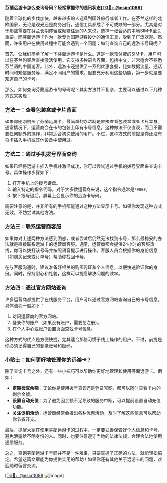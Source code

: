 **芬蘭远游卡怎么查询号码？轻松掌握你的通讯状态[[TG💪+ @esim1088](https://t.me/s/esim1088)]**

随着全球化的步伐加快，越来越多的人选择到国外旅行或者工作。在芬兰这样的北欧国家，无论是观光还是商务出行，通信工具都成了不可或缺的一部分。尤其是对于那些需要在芬兰长期停留或频繁往返的人来说，选择一张合适的本地SIM卡至关重要。而芬蘭远游卡作为一款专为国际游客设计的通信工具，受到了广泛欢迎。然而，许多用户在使用过程中可能会遇到一个问题：如何查询自己的远游卡号码呢？

首先，让我们简单了解一下芬蘭远游卡是什么。这是一款预付费的SIM卡，用户可以在芬兰购买后直接激活使用。它支持多种语言界面，包括中文，非常适合不熟悉芬兰语的中国游客。此外，远游卡还提供了一系列优惠套餐，比如数据流量、通话时间和短信服务等，满足不同用户的需求。但要充分利用这些功能，第一步就是要知道自己的卡号。

那么，如何查询芬蘭远游卡的号码呢？其实方法并不复杂，主要可以通过以下几种方式来实现：

### 方法一：查看包装盒或卡片背面
如果你刚刚购买了芬蘭远游卡，最简单的办法就是直接查看包装盒或者卡片本身。通常情况下，运营商会在卡的包装上印有卡号信息。这种做法不仅直观，而且不需要任何额外的操作，非常适合初次使用的用户。不过，这种方式的前提是你还没有将卡插入手机或其他设备中使用过。

### 方法二：通过手机拨号界面查询
如果已经将远游卡插入手机并激活成功，你可以尝试通过手机的拨号界面来查询卡号。具体操作步骤如下：
1. 打开手机上的拨号键盘。
2. 输入特定的指令代码。对于大多数运营商来说，这个指令通常是`*#06#`。
3. 按下拨号键后，屏幕上会显示你的远游卡号码。

需要注意的是，并非所有的手机都能通过这种方法显示卡号。如果你发现这种方式无效，不妨尝试其他方法。

### 方法三：联系运营商客服
如果你对上述两种方法感到困惑，或者尝试后仍然无法找到卡号，那么最稳妥的办法就是直接联系远游卡的运营商客服。通常，运营商都会提供24小时的客服热线，你可以拨打该号码并按照语音提示进行操作。客服人员会根据你的身份信息（如购买记录或订单号）帮助你找回卡号。

在与客服沟通时，建议准备好相关的购买凭证和个人信息，以便快速验证你的身份。同时，保持耐心和礼貌，这样可以提高解决问题的效率。

### 方法四：通过官方网站查询
许多运营商都提供了在线服务平台，用户可以通过官方网站查询自己的卡号信息。具体流程一般如下：
1. 访问运营商的官方网站。
2. 登录你的账户（如果没有账户，需要先注册）。
3. 在个人中心或账户设置页面查找卡号信息。

这种方式的优点是方便快捷，尤其适合那些习惯于线上操作的用户。不过，前提是你必须记得自己的登录账号和密码。

### 小贴士：如何更好地管理你的远游卡？
除了查询卡号之外，还有一些小技巧可以帮助你更好地管理和使用芬蘭远游卡。例如：
- **定期检查余额**：无论你是使用拨号查询还是登录官网，都可以随时查看卡内的剩余金额。
- **设置自动充值**：为了避免因余额不足导致的服务中断，可以提前设置自动充值功能。
- **关注促销活动**：运营商经常会推出各种优惠活动，及时了解这些信息可以帮助你节省开支。

最后，提醒大家在使用芬蘭远游卡的过程中，一定要妥善保管好个人信息和卡号，避免泄露给不明身份的人。同时，也要注意遵守当地的法律法规，合理合法地使用通信服务。

总之，查询芬蘭远游卡号码并不是一件难事，只要掌握了正确的方法，就能轻松搞定。希望这篇文章能为你提供实用的帮助！如果你还有其他关于远游卡的问题，欢迎随时留言交流。

[[TG💪+ @esim1088](https://t.me/s/esim1088) ![Image](https://i.postimg.cc/4NQfJmqS/Snipaste-2025-05-13-00-14-12.png)]